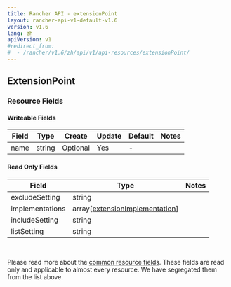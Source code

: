 ```yaml
---
title: Rancher API - extensionPoint
layout: rancher-api-v1-default-v1.6
version: v1.6
lang: zh
apiVersion: v1
#redirect_from:
#  - /rancher/v1.6/zh/api/v1/api-resources/extensionPoint/
---
```


## ExtensionPoint



### Resource Fields

#### Writeable Fields

Field | Type | Create | Update | Default | Notes
---|---|---|---|---|---
name | string | Optional | Yes | - | 


#### Read Only Fields

Field | Type   | Notes
---|---|---
excludeSetting | string  | 
implementations | array[[extensionImplementation]({{site.baseurl}}/rancher/{{page.version}}/{{page.lang}}/api/{{page.apiVersion}}/api-resources/extensionImplementation/)]  | 
includeSetting | string  | 
listSetting | string  | 


<br>

Please read more about the [common resource fields]({{site.baseurl}}/rancher/{{page.version}}/{{page.lang}}/api/{{page.apiVersion}}/common/). These fields are read only and applicable to almost every resource. We have segregated them from the list above.




